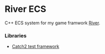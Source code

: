 # River ECS
C++ ECS system for my game framwork [River](https://github.com/maltebp/River).


### Libraries
- [Catch2 test framework](https://github.com/catchorg/Catch2)

